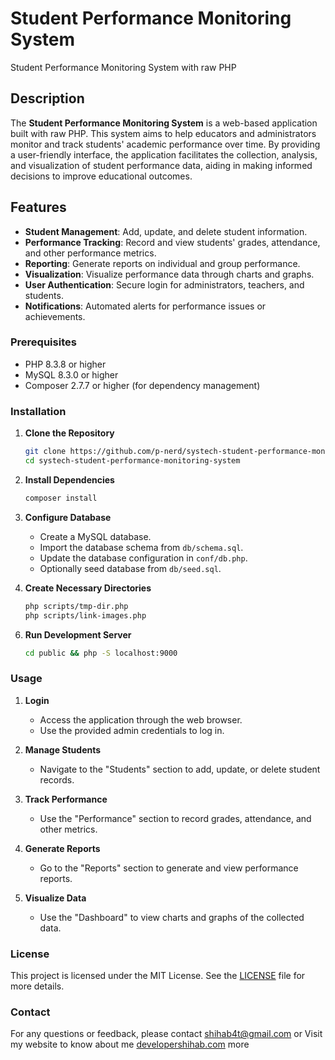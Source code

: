 # Student Performance Monitoring System

Student Performance Monitoring System with raw PHP

## Description

The **Student Performance Monitoring System** is a web-based application built with raw PHP. This system aims to help educators and administrators monitor and track students' academic performance over time. By providing a user-friendly interface, the application facilitates the collection, analysis, and visualization of student performance data, aiding in making informed decisions to improve educational outcomes.

## Features

- **Student Management**: Add, update, and delete student information.
- **Performance Tracking**: Record and view students' grades, attendance, and other performance metrics.
- **Reporting**: Generate reports on individual and group performance.
- **Visualization**: Visualize performance data through charts and graphs.
- **User Authentication**: Secure login for administrators, teachers, and students.
- **Notifications**: Automated alerts for performance issues or achievements.

### Prerequisites

- PHP 8.3.8 or higher
- MySQL 8.3.0 or higher
- Composer 2.7.7 or higher (for dependency management)

### Installation

1. **Clone the Repository**
   ```sh
   git clone https://github.com/p-nerd/systech-student-performance-monitoring-system.git
   cd systech-student-performance-monitoring-system
   ```

2. **Install Dependencies**
   ```sh
   composer install
   ```

3. **Configure Database**
   - Create a MySQL database.
   - Import the database schema from `db/schema.sql`.
   - Update the database configuration in `conf/db.php`.
   - Optionally seed database from `db/seed.sql`.

4. **Create Necessary Directories**
   ```sh
   php scripts/tmp-dir.php
   php scripts/link-images.php
   ```

<!-- 4. **Configure Environment Variables** -->
<!--    - Create a `.env` file in the root directory. -->
<!--    - Add the necessary environment variables (database credentials, etc.). -->

6. **Run Development Server**
   ```sh 
   cd public && php -S localhost:9000 
   ```

### Usage

1. **Login**
   - Access the application through the web browser.
   - Use the provided admin credentials to log in.

2. **Manage Students**
   - Navigate to the "Students" section to add, update, or delete student records.

3. **Track Performance**
   - Use the "Performance" section to record grades, attendance, and other metrics.

4. **Generate Reports**
   - Go to the "Reports" section to generate and view performance reports.

5. **Visualize Data**
   - Use the "Dashboard" to view charts and graphs of the collected data.

### License

This project is licensed under the MIT License. See the [LICENSE](LICENSE) file for more details.

### Contact

For any questions or feedback, please contact [shihab4t@gmail.com](mailto:shihab4t@gmail.com) or 
Visit my website to know about me [developershihab.com](https://developershihab.com) more

